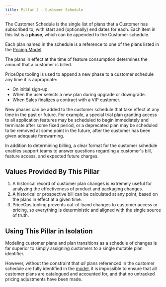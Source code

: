 ```yaml
---
title: Pillar 2 - Customer Schedule
---
```


The Customer Schedule is the single list of plans that a Customer
has subscribed to, with start and (optionally) end dates for
each.  Each item in this list is a **phase**, which can be
appended to the Customer schedule.

Each plan named in the schedule is a reference to one of the
plans listed in the [Pricing Model](./1-model.md).

The plans in effect at the time of feature consumption determines
the amount that a customer is billed.

PriceOps tooling is used to append a new phase to a customer
schedule any time it is appropriate:

- On initial sign-up.
- When the user selects a new plan during upgrade or downgrade.
- When Sales finalizes a contract with a VIP customer.

New phases can be added to the customer schedule that take effect
at any time in the past or future.  For example, a special trial
plan granting access to all application features may be scheduled
to begin immediately and terminate after some fixed period, or a
deprecated plan may be scheduled to be removed at some point in
the future, after the customer has been given adequate
forewarning.

In addition to determining billing, a clear format for the
customer schedule enables support teams to answer questions
regarding a customer's bill, feature access, and expected future
charges.

## Values Provided By This Pillar

1. A historical record of customer plan changes is extremely
   useful for analyzing the effectiveness of product and
   packaging changes.
2. A historical or prospective bill can be calculated at any
   point, based on the plans in effect at a given time.
3. PriceOps tooling prevents out-of-band changes to customer
   access or pricing, so everything is deterministic and aligned
   with the single source of truth.

## Using This Pillar in Isolation

Modeling customer plans and plan transitions as a schedule of
changes is far superior to simply assigning customers to a single
mutable plan identifier.

However, without the constraint that _all_ plans referenced in
the customer schedule are fully identified in the
[model](./1-model.md), it is impossible to ensure that all
customer plans are catalogued and accounted for, and that no
untracked pricing adjustments have been made.
